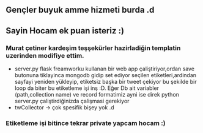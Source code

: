 ## Gençler buyuk amme hizmeti  burda .d
## Sayin Hocam  ek puan  isteriz  :)
### Murat çetiner kardeşim teşşekürler hazirladiğin templatin uzerinden modifiye ettim.


* server.py flask  freamworku kullanan bir web app çaliştiriyor,ordan save butonuna tiklayinca mongodb gidip set ediyor seçilen etiketleri,ardindan sayfayi yeniden yükleyip, etiketsiz başka bir tweet çekiyor bu şekilde bir loop da  biter bu etiketleme işi inş :D.   Eğer Db ait variabler (path,collection name) ve  record formatimiz ayni ise direk python server.py çaliştirdiğinizda çalişmasi gerekiyor
* twCollector -> çok spesifik bişey yok .d





### Etiketleme işi bitince tekrar private yapcam hocam :)
